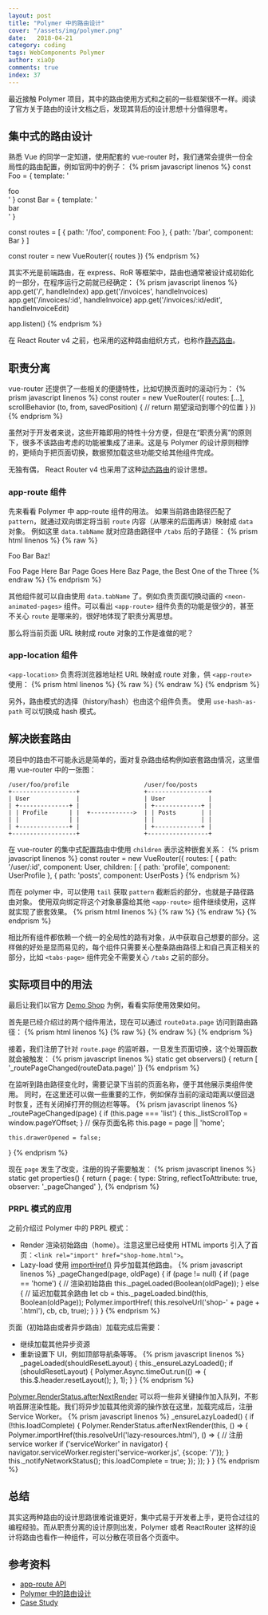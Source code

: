 ```yaml
---
layout: post
title: "Polymer 中的路由设计"
cover: "/assets/img/polymer.png"
date:   2018-04-21
category: coding
tags: WebComponents Polymer
author: xiaOp
comments: true
index: 37
---
```


最近接触 Polymer 项目，其中的路由使用方式和之前的一些框架很不一样。阅读了官方关于路由的设计文档之后，发现其背后的设计思想十分值得思考。

## 集中式的路由设计

熟悉 Vue 的同学一定知道，使用配套的 vue-router 时，我们通常会提供一份全局性的路由配置，例如官网中的例子：
{% prism javascript linenos %}
const Foo = { template: '<div>foo</div>' }
const Bar = { template: '<div>bar</div>' }

const routes = [
  { path: '/foo', component: Foo },
  { path: '/bar', component: Bar }
]

const router = new VueRouter({
  routes
})
{% endprism %}

其实不光是前端路由，在 express、RoR 等框架中，路由也通常被设计成初始化的一部分，在程序运行之前就已经确定：
{% prism javascript linenos %}
app.get('/', handleIndex)
app.get('/invoices', handleInvoices)
app.get('/invoices/:id', handleInvoice)
app.get('/invoices/:id/edit', handleInvoiceEdit)

app.listen()
{% endprism %}

在 React Router v4 之前，也采用的这种路由组织方式，也称作[静态路由](https://reacttraining.com/react-router/core/guides/philosophy/static-routing)。

## 职责分离

vue-router 还提供了一些相关的便捷特性，比如切换页面时的滚动行为：
{% prism javascript linenos %}
const router = new VueRouter({
    routes: [...],
    scrollBehavior (to, from, savedPosition) {
        // return 期望滚动到哪个的位置
    }
})
{% endprism %}

虽然对于开发者来说，这些开箱即用的特性十分方便，但是在“职责分离”的原则下，很多不该路由考虑的功能被集成了进来。这是与 Polymer 的设计原则相悖的，更倾向于把页面切换，数据预加载这些功能交给其他组件完成。

无独有偶， React Router v4 也采用了这种[动态路由](https://reacttraining.com/react-router/core/guides/philosophy/dynamic-routing)的设计思想。

### app-route 组件

先来看看 Polymer 中 app-route 组件的用法。
如果当前路由路径匹配了 `pattern`，就通过双向绑定将当前 `route` 内容（从哪来的后面再讲）映射成 `data` 对象。
例如这里 `data.tabName` 就对应路由路径中 `/tabs` 后的子路径：
{% prism html linenos %}
{% raw %}
<app-route route="{{route}}" pattern="/tabs/:tabName" data="{{data}}">
</app-route>

<paper-tabs selected='{{data.tabName}}' attr-for-selected='key'>
  <paper-tab key='foo'>Foo</paper-tab>
  <paper-tab key='bar'>Bar</paper-tab>
  <paper-tab key='baz'>Baz!</paper-tab>
</paper-tabs>

<neon-animated-pages selected='{{data.tabName}}'
                     attr-for-selected='key'
                     entry-animation='slide-from-left-animation'
                     exit-animation='slide-right-animation'>
  <neon-animatable key='foo'>Foo Page Here</neon-animatable>
  <neon-animatable key='bar'>Bar Page Goes Here</neon-animatable>
  <neon-animatable key='baz'>Baz Page, the Best One of the Three</neon-animatable>
</neon-animated-pages>
{% endraw %}
{% endprism %}

其他组件就可以自由使用 `data.tabName` 了。例如负责页面切换动画的 `<neon-animated-pages>` 组件。可以看出 `<app-route>` 组件负责的功能是很少的，甚至不关心 `route` 是哪来的，很好地体现了职责分离思想。

那么将当前页面 URL 映射成 route 对象的工作是谁做的呢？

### app-location 组件

`<app-location>` 负责将浏览器地址栏 URL 映射成 route 对象，供 `<app-route>` 使用：
{% prism html linenos %}
{% raw %}
<app-location route="{{route}}"></app-location>
{% endraw %}
{% endprism %}

另外，路由模式的选择（history/hash）也由这个组件负责。
使用 `use-hash-as-path` 可以切换成 hash 模式。

## 解决嵌套路由

项目中的路由不可能永远是简单的，面对复杂路由结构例如嵌套路由情况，这里借用 vue-router 中的一张图：
```
/user/foo/profile                     /user/foo/posts
+------------------+                  +-----------------+
| User             |                  | User            |
| +--------------+ |                  | +-------------+ |
| | Profile      | |  +------------>  | | Posts       | |
| |              | |                  | |             | |
| +--------------+ |                  | +-------------+ |
+------------------+                  +-----------------+
```

在 vue-router 的集中式配置路由中使用 `children` 表示这种嵌套关系：
{% prism javascript linenos %}
const router = new VueRouter({
    routes: [
        {
            path: '/user/:id', component: User,
            children: [
                {
                    path: 'profile',
                    component: UserProfile
                },
                {
                    path: 'posts',
                    component: UserPosts
                }
{% endprism %}

而在 polymer 中，可以使用 `tail` 获取 `pattern` 截断后的部分，也就是子路径路由对象。
使用双向绑定将这个对象暴露给其他 `<app-route>` 组件继续使用，这样就实现了嵌套效果。
{% prism html linenos %}
{% raw %}
<app-route route="{{route}}" pattern="/tabs" tail="{{tabsRoute}}"></app-route>
<tabs-page route="{{tabsRoute}}"></tabs-page>
{% endraw %}
{% endprism %}

相比所有组件都依赖一个统一的全局性的路有对象，从中获取自己想要的部分。这样做的好处是显而易见的，每个组件只需要关心整条路由路径上和自己真正相关的部分，比如 `<tabs-page>` 组件完全不需要关心 `/tabs` 之前的部分。

## 实际项目中的用法

最后让我们以官方 [Demo Shop](https://www.polymer-project.org/2.0/toolbox/case-study) 为例，看看实际使用效果如何。

首先是已经介绍过的两个组件用法，现在可以通过 `routeData.page` 访问到路由路径：
{% prism html linenos %}
{% raw %}
<app-location route="{{route}}"></app-location>
<app-route
    route="{{route}}"
    pattern="/:page"
    data="{{routeData}}"
    tail="{{subroute}}"></app-route>
{% endraw %}
{% endprism %}

接着，我们注册了针对 `route.page` 的监听器，一旦发生页面切换，这个处理函数就会被触发：
{% prism javascript linenos %}
static get observers() { return [
    '_routePageChanged(routeData.page)'
]}
{% endprism %}

在监听到路由路径变化时，需要记录下当前的页面名称，便于其他展示类组件使用。
同时，在这里还可以做一些重要的工作，例如保存当前的滚动距离以便回退时恢复，还有关闭掉打开的侧边栏等等。
{% prism javascript linenos %}
_routePageChanged(page) {
    if (this.page === 'list') {
        this._listScrollTop = window.pageYOffset;
    }
    // 保存页面名称
    this.page = page || 'home';

    this.drawerOpened = false;
}
{% endprism %}

现在 `page` 发生了改变，注册的钩子需要触发：
{% prism javascript linenos %}
static get properties() { return {
    page: {
        type: String,
        reflectToAttribute: true,
        observer: '_pageChanged'
    },
{% endprism %}

### PRPL 模式的应用

之前介绍过 Polymer 中的 PRPL 模式：
* Render 渲染初始路由（home）。注意这里已经使用 HTML imports 引入了首页：`<link rel="import" href="shop-home.html">`。
* Lazy-load 使用 [importHref()](https://www.polymer-project.org/2.0/docs/api/#function-Polymer.importHref) 异步加载其他路由。
{% prism javascript linenos %}
_pageChanged(page, oldPage) {
    if (page != null) {
        if (page == 'home') {
            // 渲染初始路由
            this._pageLoaded(Boolean(oldPage));
        } else {
            // 延迟加载其余路由
            let cb = this._pageLoaded.bind(this, Boolean(oldPage));
            Polymer.importHref(
                this.resolveUrl('shop-' + page + '.html'),
                cb, cb, true);
        }
    }
}
{% endprism %}

页面（初始路由或者异步路由）加载完成后需要：
* 继续加载其他异步资源
* 重新设置下 UI，例如顶部导航条等等。
{% prism javascript linenos %}
_pageLoaded(shouldResetLayout) {
    this._ensureLazyLoaded();
    if (shouldResetLayout) {
        Polymer.Async.timeOut.run(() => {
            this.$.header.resetLayout();
        }, 1);
    }
}
{% endprism %}

[Polymer.RenderStatus.afterNextRender](https://www.polymer-project.org/2.0/docs/api/namespaces/Polymer.RenderStatus#function-Polymer.RenderStatus.afterNextRender) 可以将一些非关键操作加入队列，不影响首屏渲染性能。我们将异步加载其他资源的操作放在这里，加载完成后，注册 Service Worker。
{% prism javascript linenos %}
_ensureLazyLoaded() {
    if (!this.loadComplete) {
        Polymer.RenderStatus.afterNextRender(this, () => {
            Polymer.importHref(this.resolveUrl('lazy-resources.html'), () => {
                // 注册 service worker
                if ('serviceWorker' in navigator) {
                    navigator.serviceWorker.register('service-worker.js', {scope: '/'});
                }
                this._notifyNetworkStatus();
                this.loadComplete = true;
            });
        });
    }
}
{% endprism %}

## 总结

其实这两种路由的设计思路很难说谁更好，集中式易于开发者上手，更符合过往的编程经验。而从职责分离的设计原则出发，Polymer 或者 ReactRouter 这样的设计将路由也看作一种组件，可以分散在项目各个页面中。

## 参考资料

* [app-route API](https://www.polymer-project.org/2.0/toolbox/routing)
* [Polymer 中的路由设计](https://www.polymer-project.org/blog/routing)
* [Case Study](https://www.polymer-project.org/2.0/toolbox/case-study)
